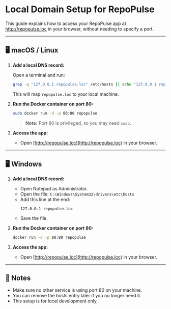 # Local Domain Setup for RepoPulse

This guide explains how to access your RepoPulse app at http://repopulse.loc in your browser, without needing to specify a port.

---

## 🖥️ macOS / Linux

1. **Add a local DNS record:**

   Open a terminal and run:
   ```sh
   grep -q "127.0.0.1 repopulse.loc" /etc/hosts || echo "127.0.0.1 repopulse.loc" | sudo tee -a /etc/hosts
   ```
   This will map `repopulse.loc` to your local machine.

2. **Run the Docker container on port 80:**
   ```sh
   sudo docker run -d -p 80:80 repopulse
   ```
   > **Note:** Port 80 is privileged, so you may need `sudo`.

3. **Access the app:**
   - Open [http://repopulse.loc](http://repopulse.loc) in your browser.

---

## 🖥️ Windows

1. **Add a local DNS record:**

   - Open Notepad as Administrator.
   - Open the file: `C:\Windows\System32\drivers\etc\hosts`
   - Add this line at the end:
     ```
     127.0.0.1 repopulse.loc
     ```
   - Save the file.

2. **Run the Docker container on port 80:**
   ```cmd
   docker run -d -p 80:80 repopulse
   ```

3. **Access the app:**
   - Open [http://repopulse.loc](http://repopulse.loc) in your browser.

---

## 📝 Notes
- Make sure no other service is using port 80 on your machine.
- You can remove the hosts entry later if you no longer need it.
- This setup is for local development only. 